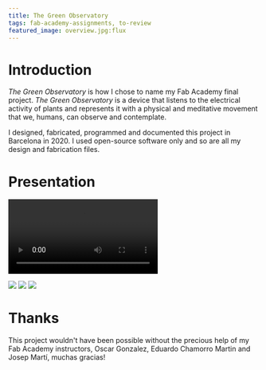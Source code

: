 ```yaml
---
title: The Green Observatory
tags: fab-academy-assignments, to-review
featured_image: overview.jpg:flux
---
```


# Introduction

*The Green Observatory* is how I chose to name my Fab Academy final project. *The Green Observatory* is a device that listens to the electrical activity of plants and represents it with a physical and meditative movement that we, humans, can observe and contemplate.

I designed, fabricated, programmed and documented this project in Barcelona in 2020. I used open-source software only and so are all my design and fabrication files.



# Presentation

<video><source src="presentation-compressed.mp4"></video>

![](result-03.jpg)
![](result-02.jpg)
![](result-01.jpg)

# Thanks

This project wouldn't have been possible without the precious help of my Fab Academy instructors, Oscar Gonzalez, Eduardo Chamorro Martin and Josep Martí, muchas gracias!